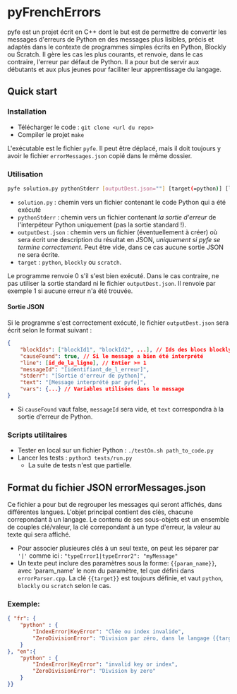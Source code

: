 # pyFrenchErrors

pyfe est un projet écrit en C++ dont le but est de permettre de convertir les messages d'erreurs de Python en des messages plus lisibles, précis et adaptés dans le contexte de programmes simples écrits en Python, Blockly ou Scratch. Il gère les cas les plus courants, et renvoie, dans le cas contraire, l'erreur par défaut de Python. Il a pour but de servir aux débutants et aux plus jeunes pour faciliter leur apprentissage du langage.

## Quick start

### Installation

- Télécharger le code : `git clone <url du repo>`
- Compiler le projet `make`

L'exécutable est le fichier `pyfe`. Il peut être déplacé, mais il doit toujours y avoir le fichier `errorMessages.json` copié dans le même dossier.

### Utilisation

```bash
pyfe solution.py pythonStderr [outputDest.json=""] [target(=python)] [langage(=fr)]
```

- `solution.py` : chemin vers un fichier contenant le code Python qui a été exécuté
- `pythonStderr` : chemin vers un fichier contenant *la sortie d'erreur* de l'interpéteur Python uniquement (pas la sortie standard !).
- `outputDest.json` : chemin vers un fichier (éventuellement à créer) où sera écrit une description du résultat en JSON, *uniquement si pyfe se termine correctement*. Peut être vide, dans ce cas aucune sortie JSON ne sera écrite.
- `target` : `python`, `blockly` ou `scratch`.

Le programme renvoie 0 s'il s'est bien exécuté. Dans le cas contraire, ne pas utiliser la sortie standard ni le fichier `outputDest.json`. Il renvoie par exemple 1 si aucune erreur n'a été trouvée.

#### Sortie JSON

Si le programme s'est correctement exécuté, le fichier `outputDest.json` sera écrit selon le format suivant :

```json
{
    "blockIds": ["blockId1", "blockId2", ...], // Ids des blocs blockly / scratch
    "causeFound": true, // Si le message a bien été interprété
    "line": [id_de_la_ligne], // Entier >= 1
    "messageId": "[identifiant_de_l_erreur]",
    "stderr": "[Sortie d'erreur de python]",
    "text": "[Message interprété par pyfe]",
    "vars": {...} // Variables utilisées dans le message
}
```

- Si `causeFound` vaut false, `messageId` sera vide, et `text` correspondra à la sortie d'erreur de Python.

### Scripts utilitaires

- Tester en local sur un fichier Python : `./testOn.sh path_to_code.py`
- Lancer les tests : `python3 tests/run.py`
    - La suite de tests n'est que partielle.

## Format du fichier JSON errorMessages.json

Ce fichier a pour but de regrouper les messages qui seront affichés, dans différentes langues. L'objet principal contient des clés, chacune correpondant à un langage. Le contenu de ses sous-objets est un ensemble de couples clé/valeur, la clé correpondant à un type d'erreur, la valeur au texte qui sera affiché.

- Pour associer plusieures clés à un seul texte, on peut les séparer par `'|'` comme ici : `"typeError1|typeError2": "myMessage"`
- Un texte peut inclure des paramètres sous la forme: `{{param_name}}`, avec 'param_name' le nom du paramètre, tel que défini dans `errorParser.cpp`. La clé `{{target}}` est toujours définie, et vaut `python`, `blockly` ou `scratch` selon le cas.

### Exemple:

```json
{ "fr": {
    "python" : {
        "IndexError|KeyError": "Clée ou index invalide",
        "ZeroDivisionError": "Division par zéro, dans le langage {{target}}."
    }
}, "en":{
    "python" : {
        "IndexError|KeyError": "invalid key or index",
        "ZeroDivisionError": "Division by zero"
    }
}}
```